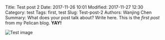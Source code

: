 Title: Test post 2
Date: 2017-11-26 10:01
Modified: 2017-11-27 12:30
Category: test
Tags: first, test
Slug: Test-post-2
Authors: Wanjing Chen
Summary: What does your post talk about? Write here.
This is the *first post* from my Pelican blog. **YAY!**

![Test image](test.png)
